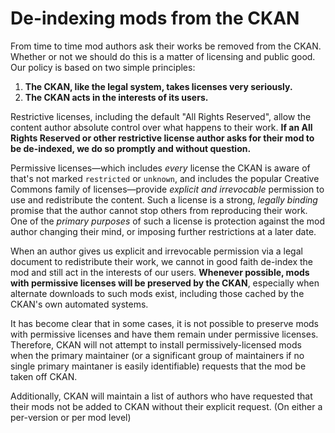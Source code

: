 # De-indexing mods from the CKAN

From time to time mod authors ask their works be removed from the CKAN. Whether or not we should do this is a matter of licensing and public good. Our policy is based on two simple principles:

1. **The CKAN, like the legal system, takes licenses very seriously.**
1. **The CKAN acts in the interests of its users.**

Restrictive licenses, including the default "All Rights Reserved", allow the content author absolute control over what happens to their work. **If an All Rights Reserved or other restrictive license author asks for their mod to be de-indexed, we do so promptly and without question.**

Permissive licenses—which includes *every* license the CKAN is aware of that's not marked `restricted` or `unknown`, and includes the popular Creative Commons family of licenses—provide *explicit and irrevocable* permission to use and redistribute the content. Such a license is a strong, *legally binding* promise that the author cannot stop others from reproducing their work. One of the *primary purposes* of such a license is protection against the mod author changing their mind, or imposing further restrictions at a later date.

When an author gives us explicit and irrevocable permission via a legal document to redistribute their work, we cannot in good faith de-index the mod and still act in the interests of our users. **Whenever possible, mods with permissive licenses will be preserved by the CKAN**, especially when alternate downloads to such mods exist, including those cached by the CKAN's own automated systems.

It has become clear that in some cases, it is not possible to preserve mods with permissive licenses and have them remain under permissive licenses. Therefore, CKAN will not attempt to install permissively-licensed mods when the primary maintainer (or a significant group of maintainers if no single primary maintaner is easily identifiable) requests that the mod be taken off CKAN.

Additionally, CKAN will maintain a list of authors who have requested that their mods not be added to CKAN without their explicit request. (On either a per-version or per mod level)
